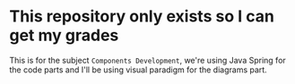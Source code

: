 # This repository only exists so I can get my grades
This is for the subject `Components Development`, we're using Java Spring for the code parts and I'll be using visual paradigm for the diagrams part.